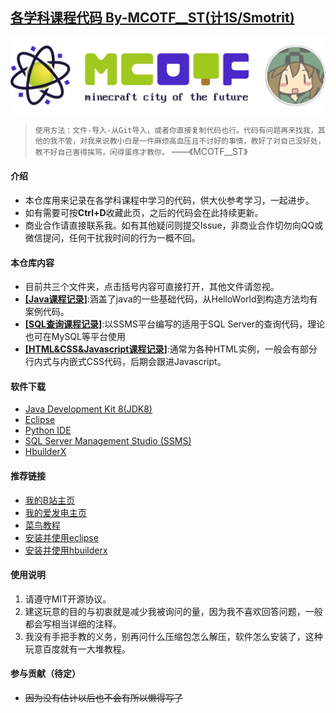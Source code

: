 ## [各学科课程代码 By-MCOTF__ST(计1S/Smotrit)](https://gitee.com/MCOTF/course-code)

<p align="center">
<img src="SQL查询课程记录/MCOTF-01.png"/> 
</p>

>```使用方法：文件-导入-从Git导入，或者你直接复制代码也行。代码有问题再来找我，其他的我不管，对我来说教小白是一件麻烦高血压且不讨好的事情，教好了对自己没好处，教不好自己害得挨骂，闲得蛋疼才教你。```
> ——《MCOTF__ST》

#### 介绍
-	本仓库用来记录在各学科课程中学习的代码，供大伙参考学习，一起进步。
-	如有需要可按**Ctrl+D**收藏此页，之后的代码会在此持续更新。
-	商业合作请直接联系我。如有其他疑问则提交Issue，非商业合作切勿向QQ或微信提问，任何干扰我时间的行为一概不回。

#### 本仓库内容

-	目前共三个文件夹，点击括号内容可直接打开，其他文件请忽视。
-	**[[Java课程记录]](https://gitee.com/MCOTF/course-code/tree/master/Java%E8%AF%BE%E7%A8%8B%E8%AE%B0%E5%BD%95)**:涵盖了java的一些基础代码，从HelloWorld到构造方法均有案例代码。
- 	**[[SQL查询课程记录]](https://gitee.com/MCOTF/course-code/tree/master/SQL%E6%9F%A5%E8%AF%A2%E8%AF%BE%E7%A8%8B%E8%AE%B0%E5%BD%95)**:以SSMS平台编写的适用于SQL Server的查询代码，理论也可在MySQL等平台使用
-	**[[HTML&CSS&Javascript课程记录]](https://gitee.com/MCOTF/course-code/tree/master/HTML&CSS&Javascript%E8%AF%BE%E7%A8%8B%E8%AE%B0%E5%BD%95)**:通常为各种HTML实例，一般会有部分行内式与内嵌式CSS代码，后期会跟进Javascript。

#### 软件下载

-   [Java Development Kit 8(JDK8)](https://www.oracle.com/java/technologies/downloads/#java8)
-   [Eclipse](https://www.eclipse.org/downloads/)
-   [Python IDE](https://www.python.org/downloads/)
-   [SQL Server Management Studio (SSMS)](https://learn.microsoft.com/zh-cn/sql/ssms/download-sql-server-management-studio-ssms?view=sql-server-ver16)
-   [HbuilderX](https://dcloud.io/hbuilderx.html)

#### 推荐链接
-	[我的B站主页](https://space.bilibili.com/19200133)
-	[我的爱发电主页](https://afdian.net/a/mcotf)
-	[菜鸟教程](https://www.runoob.com/)
-	[安装并使用eclipse](https://zhuanlan.zhihu.com/p/146333721)
-	[安装并使用hbuilderx](https://zhuanlan.zhihu.com/p/131649354)

#### 使用说明

1.  请遵守MIT开源协议。
2.  建这玩意的目的与初衷就是减少我被询问的量，因为我不喜欢回答问题，一般都会写相当详细的注释。
3.  我没有手把手教的义务，别再问什么压缩包怎么解压，软件怎么安装了，这种玩意百度就有一大堆教程。

#### 参与贡献（待定）

-  ~~因为没有估计以后也不会有所以懒得写了~~

